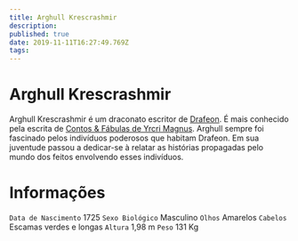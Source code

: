 ```yaml
---
title: Arghull Krescrashmir
description: 
published: true
date: 2019-11-11T16:27:49.769Z
tags: 
---
```


<!-- SUBTITLE: Visão geral sobre Arghull Krescrashmir -->

# Arghull Krescrashmir
Arghull Krescrashmir é um draconato escritor de [Drafeon](/lugares/plano-material/drafeon#drafeon). É mais conhecido pela escrita de [Contos & Fábulas de Yrcri Magnus](/documentos/contos-fabulas-de-yrcri-magnus#contos-fabulas-de-yrcri-magnus). Arghull sempre foi fascinado pelos indivíduos poderosos que habitam Drafeon. Em sua juventude passou a dedicar-se à relatar as histórias propagadas pelo mundo dos feitos envolvendo esses indivíduos.

# Informações
`Data de Nascimento` 1725
`Sexo Biológico` Masculino
`Olhos` Amarelos
`Cabelos` Escamas verdes e longas
`Altura` 1,98 m
`Peso` 131 Kg

